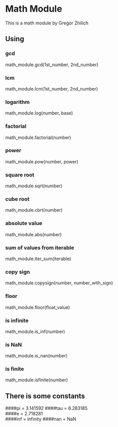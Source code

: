 # **Math Module**
This is a math module by Gregor Zhilich

## **Using**

### gcd
math_module.gcd(1st_number, 2nd_number)

### lcm
math_module.lcm(1st_number, 2nd_number)

### logarithm
math_module.log(number, base)

### factorial
math_module.factorial(number)

### power
math_module.pow(number, power)

### square root
math_module.sqrt(number)

### cube root
math_module.cbrt(number)

### absolute value
math_module.abs(number)

### sum of values from iterable
math_module.iter_sum(iterable)

### copy sign
math_module.copysign(number, number_with_sign)

### floor
math_module.floor(float_value)

### is infinite
math_module.is_inf(number)

### is NaN
math_module.is_nan(number)

### is finite
math_module.isfinite(number)

## **There is some constants**
####pi = 3.141592
####tau = 6.283185  
####e = 2.718281   
####inf = infinity
####nan = NaN
